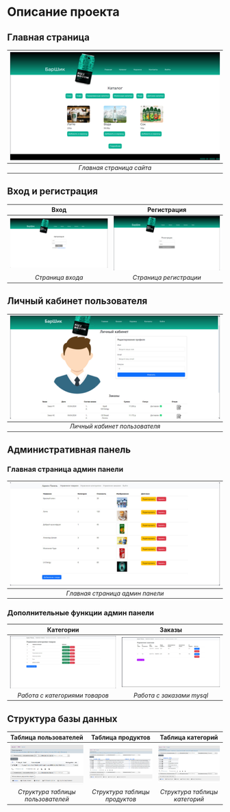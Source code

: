 # Описание проекта

## Главная страница
|![Главная страница](https://github.com/AikenOG/BarShikWeb/blob/main/assets/main.jpg)|
|:--:|
|*Главная страница сайта*|

## Вход и регистрация
|Вход|Регистрация|
|:--:|:--:|
|![Страница входа](https://github.com/AikenOG/BarShikWeb/blob/main/assets/auth.jpg)|![Страница регистрации](https://github.com/AikenOG/BarShikWeb/blob/main/assets/reg.jpg)|
|*Страница входа*|*Страница регистрации*|

## Личный кабинет пользователя
|![Личный кабинет](https://github.com/AikenOG/BarShikWeb/blob/main/assets/lichka.jpg)|
|:--:|
|*Личный кабинет пользователя*|

## Административная панель
### Главная страница админ панели
|![Главная страница админ панели](https://github.com/AikenOG/BarShikWeb/blob/main/assets/tovari.jpg)|
|:--:|
|*Главная страница админ панели*|

### Дополнительные функции админ панели
|Категории|Заказы|
|:--:|:--:|
|![Функция 1](https://github.com/AikenOG/BarShikWeb/blob/main/assets/category.jpg)|![Функция 2](https://github.com/AikenOG/BarShikWeb/blob/main/assets/zakazi.jpg)|
|*Работа с категориями товаров*|*Работа с заказами mysql*|

## Структура базы данных
|Таблица пользователей|Таблица продуктов|Таблица категорий|
|:--:|:--:|:--:|
|![Таблица пользователей](https://github.com/AikenOG/BarShikWeb/blob/main/assets/users.jpg)|![Таблица продуктов](https://github.com/AikenOG/BarShikWeb/blob/main/assets/products.jpg)|![Таблица категорий](https://github.com/AikenOG/BarShikWeb/blob/main/assets/categsql.jpg)|
|*Структура таблицы пользователей*|*Структура таблицы продуктов*|*Структура таблицы категорий*|